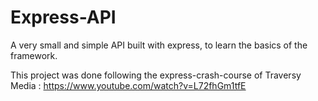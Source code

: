 # Express-API

A very small and simple API built with express, to learn the basics of the framework.

This project was done following the express-crash-course of Traversy Media : https://www.youtube.com/watch?v=L72fhGm1tfE
